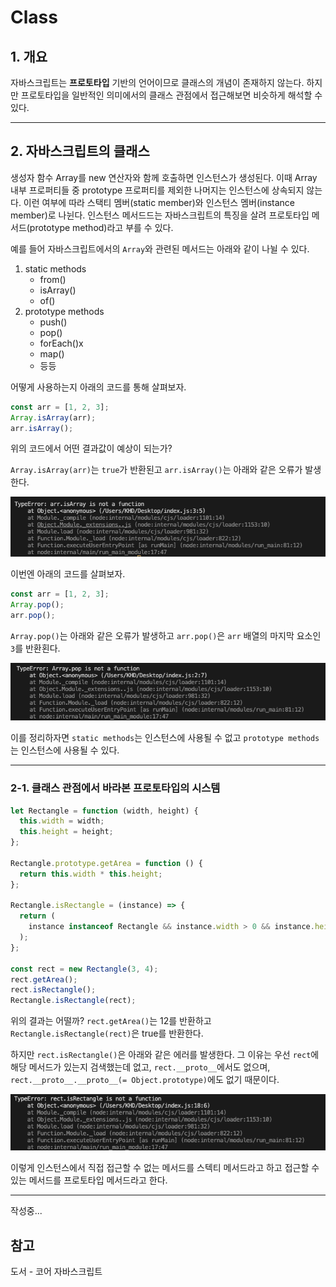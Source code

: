 # Class

## 1. 개요

자바스크립트는 **프로토타입** 기반의 언어이므로 클래스의 개념이 존재하지 않는다. 하지만 프로토타입을 일반적인 의미에서의 클래스 관점에서 접근해보면 비슷하게 해석할 수 있다.

---

## 2. 자바스크립트의 클래스

생성자 함수 Array를 new 연산자와 함께 호출하면 인스턴스가 생성된다. 이때 Array 내부 프로퍼티들 중 prototype 프로퍼티를 제외한 나머지는 인스턴스에 상속되지 않는다. 이런 여부에 따라 스택티 멤버(static member)와 인스턴스 멤버(instance member)로 나뉜다. 인스턴스 메서드드는 자바스크립트의 특징을 살려 프로토타입 메서드(prototype method)라고 부를 수 있다.

예를 들어 자바스크립트에서의 `Array`와 관련된 메서드는 아래와 같이 나뉠 수 있다.

1. static methods
   - from()
   - isArray()
   - of()
2. prototype methods
   - push()
   - pop()
   - forEach()x
   - map()
   - 등등

어떻게 사용하는지 아래의 코드를 통해 살펴보자.

```javascript
const arr = [1, 2, 3];
Array.isArray(arr);
arr.isArray();
```

위의 코드에서 어떤 결과값이 예상이 되는가?

`Array.isArray(arr)`는 `true`가 반환된고 `arr.isArray()`는 아래와 같은 오류가 발생한다.

![isArray() Error](/image/JS/Class/isArrayError.png)

이번엔 아래의 코드를 살펴보자.

```javascript
const arr = [1, 2, 3];
Array.pop();
arr.pop();
```

`Array.pop()`는 아래와 같은 오류가 발생하고 `arr.pop()`은 `arr` 배열의 마지막 요소인 `3`를 반환횐다.

![pop() Error](/image/JS/Class/popError.png)

이를 정리하자면 `static methods`는 인스턴스에 사용될 수 없고 `prototype methods`는 인스턴스에 사용될 수 있다.

---

### 2-1. 클래스 관점에서 바라본 프로토타입의 시스템

```javascript
let Rectangle = function (width, height) {
  this.width = width;
  this.height = height;
};

Rectangle.prototype.getArea = function () {
  return this.width * this.height;
};

Rectangle.isRectangle = (instance) => {
  return (
    instance instanceof Rectangle && instance.width > 0 && instance.height > 0
  );
};

const rect = new Rectangle(3, 4);
rect.getArea();
rect.isRectangle();
Rectangle.isRectangle(rect);
```

위의 결과는 어떨까? `rect.getArea()`는 12를 반환하고 `Rectangle.isRectangle(rect)`은 true를 반환한다.

하지만 `rect.isRectangle()`은 아래와 같은 에러를 발생한다. 그 이유는 우선 `rect`에 해당 메서드가 있는지 검색했는데 없고, `rect.__proto__`에서도 없으며, `rect.__proto__.__proto__(= Object.prototype)`에도 없기 때문이다.

![isRectangle() Error](/image/JS/Class/isRectangleError.png)

이렇게 인스턴스에서 직접 접근할 수 없는 메서드를 스텍티 메서드라고 하고 접근할 수 있는 메서드를 프로토타입 메서드라고 한다.

---

작성중...

## 참고

도서 - 코어 자바스크립트

